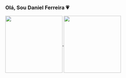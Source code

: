 ### Olá, Sou Daniel Ferreira 💗 
 
 <a href="https://github.com/Negodoido">
  <img height="180em"   align="center" src="https://github-readme-stats.vercel.app/api?username=Negodoido&show_icons=true&theme=react&include_all_commits=true&count_private=true"/>
  <img height="180em"  align="center" src="https://github-readme-stats.vercel.app/api/top-langs/?username=Negodoido&layout=compact&langs_count=7&theme=react" />
         
</div>
